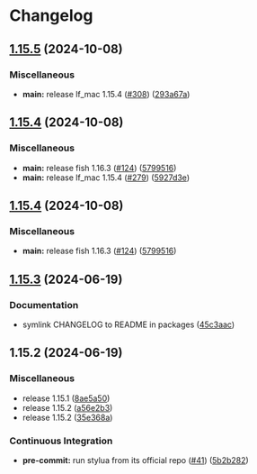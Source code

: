 # Changelog

## [1.15.5](https://github.com/engeir/stowfiles/compare/lf_mac-v1.15.4...lf_mac-v1.15.5) (2024-10-08)


### Miscellaneous

* **main:** release lf_mac 1.15.4 ([#308](https://github.com/engeir/stowfiles/issues/308)) ([293a67a](https://github.com/engeir/stowfiles/commit/293a67a62d65621512462d5130d082b623a44632))

## [1.15.4](https://github.com/engeir/stowfiles/compare/lf_mac-v1.15.3...lf_mac-v1.15.4) (2024-10-08)


### Miscellaneous

* **main:** release fish 1.16.3 ([#124](https://github.com/engeir/stowfiles/issues/124)) ([5799516](https://github.com/engeir/stowfiles/commit/57995166b1597d7e1fc2387e92309afc0a2b617f))
* **main:** release lf_mac 1.15.4 ([#279](https://github.com/engeir/stowfiles/issues/279)) ([5927d3e](https://github.com/engeir/stowfiles/commit/5927d3eee36e0b492d67443ad8fd9c0931c779b0))

## [1.15.4](https://github.com/engeir/stowfiles/compare/lf_mac-v1.15.3...lf_mac-v1.15.4) (2024-10-08)


### Miscellaneous

* **main:** release fish 1.16.3 ([#124](https://github.com/engeir/stowfiles/issues/124)) ([5799516](https://github.com/engeir/stowfiles/commit/57995166b1597d7e1fc2387e92309afc0a2b617f))

## [1.15.3](https://github.com/engeir/stowfiles/compare/lf_mac-v1.15.2...lf_mac-v1.15.3) (2024-06-19)


### Documentation

* symlink CHANGELOG to README in packages ([45c3aac](https://github.com/engeir/stowfiles/commit/45c3aacf6c1c60ed559a8c394b4f4873fe9e806d))

## 1.15.2 (2024-06-19)


### Miscellaneous

* release 1.15.1 ([8ae5a50](https://github.com/engeir/stowfiles/commit/8ae5a506399c8574fd780fa48e6df75e7bf92946))
* release 1.15.2 ([a56e2b3](https://github.com/engeir/stowfiles/commit/a56e2b3e1a6a859ad6b0b3953832b88fd87ecfcb))
* release 1.15.2 ([35e368a](https://github.com/engeir/stowfiles/commit/35e368a1bf125ca33b6acc36d32f86ed88ca87be))


### Continuous Integration

* **pre-commit:** run stylua from its official repo ([#41](https://github.com/engeir/stowfiles/issues/41)) ([5b2b282](https://github.com/engeir/stowfiles/commit/5b2b28261541a6976f312a9684294810a4d75520))
